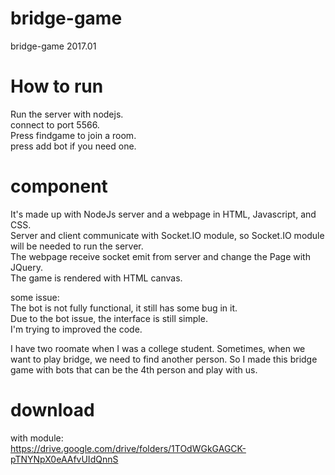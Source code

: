# bridge-game
bridge-game  2017.01  
  
# How to run 
  Run the server with nodejs.  
  connect to port 5566.  
  Press findgame to join a room.  
  press add bot if you need one.  
  
# component
It's made up with NodeJs server and a webpage in HTML, Javascript, and CSS.   
Server and client communicate with Socket.IO module, so Socket.IO module will be needed to run the server.   
The webpage receive socket emit from server and change the Page with JQuery.  
The game is rendered with HTML canvas.  
   
some issue:  
The bot is not fully functional, it still has some bug in it.  
Due to the bot issue, the interface is still simple.  
I'm trying to improved the code.  
  
I have two roomate when I was a college student. Sometimes, when we want to play bridge, we need to find another person. So I made this bridge game with bots that can be the 4th person and play with us.   
   
# download
with module:  
https://drive.google.com/drive/folders/1TOdWGkGAGCK-pTNYNpX0eAAfvUIdQnnS
